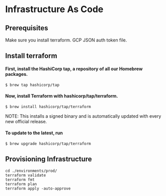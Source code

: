 # Infrastructure As Code

## Prerequisites
Make sure you install terraform.
GCP JSON auth token file.

## Install terraform

#### First, install the HashiCorp tap, a repository of all our Homebrew packages.
```console
$ brew tap hashicorp/tap
```
#### Now, install Terraform with hashicorp/tap/terraform.
```console
$ brew install hashicorp/tap/terraform
```
NOTE: This installs a signed binary and is automatically updated with every new official release.

#### To update to the latest, run
```console
$ brew upgrade hashicorp/tap/terraform
```

## Provisioning Infrastructure

```console
cd ./environments/prod/
terraform validate
terraform fmt
terraform plan
terraform apply -auto-approve
```